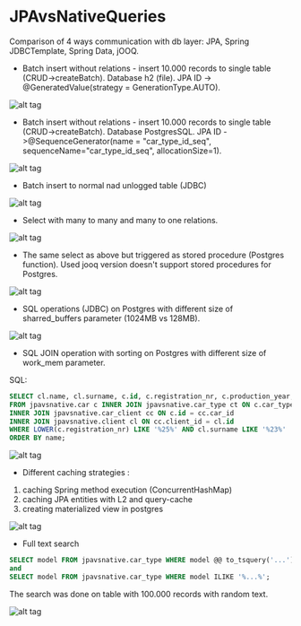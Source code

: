 # JPAvsNativeQueries
Comparison of 4 ways communication with db layer: JPA, Spring JDBCTemplate, Spring Data, jOOQ.

- Batch insert without relations - insert 10.000 records to single table (CRUD->createBatch). Database h2 (file). JPA ID -> @GeneratedValue(strategy = GenerationType.AUTO).

![alt tag](https://cloud.githubusercontent.com/assets/344261/15736757/41029164-28a2-11e6-980e-aed96be2fc6d.png)

- Batch insert without relations - insert 10.000 records to single table (CRUD->createBatch). Database PostgresSQL. JPA ID ->@SequenceGenerator(name = "car_type_id_seq", sequenceName="car_type_id_seq", allocationSize=1).

![alt tag](https://cloud.githubusercontent.com/assets/344261/15776275/e9ba429a-2986-11e6-8931-3d13c9b6677b.png)

- Batch insert to normal nad unlogged table (JDBC)

![alt tag](https://cloud.githubusercontent.com/assets/344261/15929675/ad52092e-2e4e-11e6-8ecd-c98150a8f4b5.png)

- Select with many to many and many to one relations.

![alt tag](https://cloud.githubusercontent.com/assets/344261/15846955/1d56dc96-2c82-11e6-902a-478471ebea2f.png)

- The same select as above but triggered as stored procedure (Postgres function). Used jooq version doesn't support stored procedures for Postgres.

![alt tag](https://cloud.githubusercontent.com/assets/344261/15857249/a69502b6-2cba-11e6-9a2f-977987585850.png)

- SQL operations (JDBC) on Postgres with different size of sharred_buffers parameter (1024MB vs 128MB).

![alt tag](https://cloud.githubusercontent.com/assets/344261/15920240/85c6cc2c-2e18-11e6-980c-a13e8aa44f1e.png)

- SQL JOIN operation with sorting on Postgres with different size of work_mem parameter.

SQL:
```sql
SELECT cl.name, cl.surname, c.id, c.registration_nr, c.production_year, ct.doors, ct.model, ct.available_year
FROM jpavsnative.car c INNER JOIN jpavsnative.car_type ct ON c.car_type = ct.id
INNER JOIN jpavsnative.car_client cc ON c.id = cc.car_id 
INNER JOIN jpavsnative.client cl ON cc.client_id = cl.id 
WHERE LOWER(c.registration_nr) LIKE '%25%' AND cl.surname LIKE '%23%'
ORDER BY name;
```

![alt tag](https://cloud.githubusercontent.com/assets/344261/15922523/650e8334-2e28-11e6-93c7-4d8a117bd2f0.png)

- Different caching strategies : 

1. caching Spring method execution (ConcurrentHashMap)
2. caching JPA entities with L2 and query-cache
3. creating materialized view in postgres

![alt tag](https://cloud.githubusercontent.com/assets/344261/15962142/69d9114a-2f09-11e6-8d4d-16f9c78ad90a.png)

- Full text search

```sql
SELECT model FROM jpavsnative.car_type WHERE model @@ to_tsquery('...');
and
SELECT model FROM jpavsnative.car_type WHERE model ILIKE '%...%';
```
The search was done on table with 100.000 records with random text.

![alt tag](https://cloud.githubusercontent.com/assets/344261/16039808/5aca1e44-322c-11e6-8e7b-0051708707b9.png)


